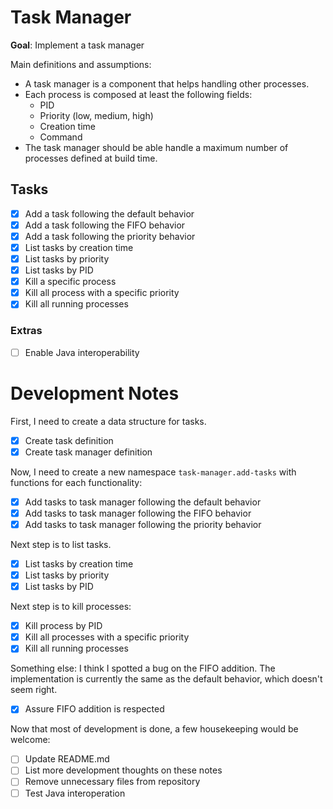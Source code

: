 # Task Manager

**Goal**: Implement a task manager

Main definitions and assumptions:

- A task manager is a component that helps handling other processes.
- Each process is composed at least the following fields:
  - PID
  - Priority (low, medium, high)
  - Creation time
  - Command
- The task manager should be able handle a maximum number of processes
  defined at build time.

## Tasks

- [x] Add a task following the default behavior
- [x] Add a task following the FIFO behavior
- [x] Add a task following the priority behavior
- [x] List tasks by creation time
- [x] List tasks by priority
- [x] List tasks by PID
- [x] Kill a specific process
- [x] Kill all process with a specific priority
- [x] Kill all running processes

### Extras

- [ ] Enable Java interoperability

# Development Notes

First, I need to create a data structure for tasks.

- [x] Create task definition
- [x] Create task manager definition

Now, I need to create a new namespace `task-manager.add-tasks` with functions
for each functionality:

- [x] Add tasks to task manager following the default behavior
- [x] Add tasks to task manager following the FIFO behavior
- [x] Add tasks to task manager following the priority behavior

Next step is to list tasks.

- [x] List tasks by creation time
- [x] List tasks by priority
- [x] List tasks by PID

Next step is to kill processes:

- [x] Kill process by PID
- [x] Kill all processes with a specific priority
- [x] Kill all running processes

Something else: I think I spotted a bug on the FIFO addition.
The implementation is currently the same as the default behavior,
which doesn't seem right.

- [x] Assure FIFO addition is respected

Now that most of development is done, a few housekeeping would be
welcome:

- [ ] Update README.md
- [ ] List more development thoughts on these notes
- [ ] Remove unnecessary files from repository
- [ ] Test Java interoperation

